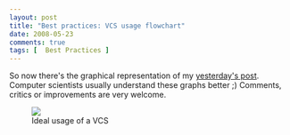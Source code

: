 ```yaml
---
layout: post
title: "Best practices: VCS usage flowchart"
date: 2008-05-23
comments: true
tags: [  Best Practices ]
---
```


So now there's the graphical representation of my <a href="/blog/2008/05/best-practices-version-control-system/">yesterday's post</a>. Computer scientists usually understand these graphs better ;) Comments, critics or improvements are very welcome.


<figure>
    <img src="/blog/assets/imgs/VersionControlSysBestPractices.png" />
    <figcaption>Ideal usage of a VCS</figcaption>
</figure>